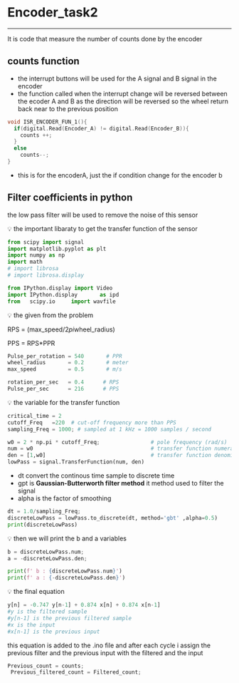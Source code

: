# Encoder_task2

---

It is code that measure the number of counts done by the encoder

## counts function

- the interrupt buttons will be used for the A signal and B signal in the encoder
- the function called when the interrupt change will be reversed between the ecoder A and B as the direction will be reversed so the wheel return back near to the previous position

```cpp
void ISR_ENCODER_FUN_1(){
  if(digital.Read(Encoder_A) != digital.Read(Encoder_B)){
    counts ++;
  }
  else 
    counts--;
}
```

- this is for the encoderA, just the if condition change for the encoder b

## Filter coefficients in python

the low pass filter will be used to remove the noise of this sensor

<aside>
💡 the important libaraty to get the transfer function of the sensor

</aside>

```python
from scipy import signal
import matplotlib.pyplot as plt
import numpy as np
import math
# import librosa
# import librosa.display

from IPython.display import Video
import IPython.display       as ipd
from   scipy.io     import wavfile
```

<aside>
💡 the given from the problem

</aside>

RPS = (max_speed/2*pi*wheel_radius)

PPS = RPS*PPR

```python
Pulse_per_rotation = 540       # PPR
wheel_radius       = 0.2       # meter
max_speed          = 0.5       # m/s

rotation_per_sec   = 0.4      # RPS
Pulse_per_sec      = 216      # PPS
```

<aside>
💡 the variable for the transfer function

</aside>

```python
critical_time = 2
cutoff_Freq   =220  # cut-off frequency more than PPS
sampling_Freq = 1000; # sampled at 1 kHz = 1000 samples / second

w0 = 2 * np.pi * cutoff_Freq;                # pole frequency (rad/s)
num = w0                                     # transfer function numerator coefficients
den = [1,w0]                                 # transfer function denominator coefficients
lowPass = signal.TransferFunction(num, den)
```

- dt convert the continous time sample to discrete time
- gpt is  **Gaussian-Butterworth filter method** it method used to filter the signal
- alpha is the factor of smoothing

```python
dt = 1.0/sampling_Freq;
discreteLowPass = lowPass.to_discrete(dt, method='gbt' ,alpha=0.5)
print(discreteLowPass)
```

<aside>
💡 then we will print the b and a variables

</aside>

```python
b = discreteLowPass.num;
a = -discreteLowPass.den;

print(f' b : {discreteLowPass.num}')
print(f' a : {-discreteLowPass.den}')
```

<aside>
💡 the final equation

</aside>

```python
y[n] = -0.747 y[n-1] + 0.874 x[n] + 0.874 x[n-1]
#y is the filtered sample
#y[n-1] is the previous filtered sample
#x is the input
#x[n-1] is the previous input
```

this equation is added to the .ino file and after each cycle i assign the previous filter and the previous input with the filtered and the input

```python
Previous_count = counts;
 Previous_filtered_count = Filtered_count;
```